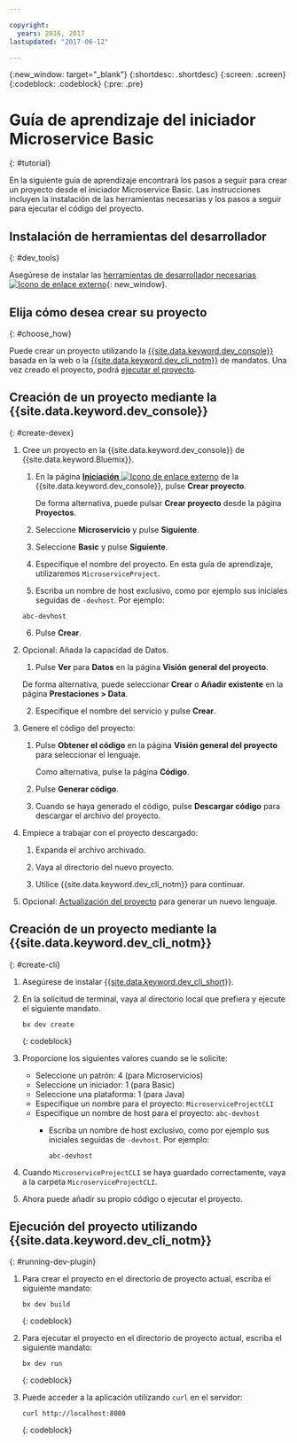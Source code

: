 ```yaml
---

copyright:
  years: 2016, 2017
lastupdated: "2017-06-12"

---
```

{:new_window: target="_blank"}
{:shortdesc: .shortdesc}
{:screen: .screen}
{:codeblock: .codeblock}
{:pre: .pre}

# Guía de aprendizaje del iniciador Microservice Basic
{: #tutorial}

En la siguiente guía de aprendizaje encontrará los pasos a seguir para crear un proyecto desde el iniciador Microservice Basic. Las instrucciones incluyen la instalación de las herramientas necesarias y los pasos a seguir para ejecutar el código del proyecto. 


## Instalación de herramientas del desarrollador
{: #dev_tools}

Asegúrese de instalar las [herramientas de desarrollador necesarias ![Icono de enlace externo](../icons/launch-glyph.svg "Icono de enlace externo")](get_code.html#prereq-dev-tools "Icono de enlace externo"){: new_window}.


## Elija cómo desea crear su proyecto
{: #choose_how}

Puede crear un proyecto utilizando la [{{site.data.keyword.dev_console}}](#create-devex) basada en la web o la [{{site.data.keyword.dev_cli_notm}}](#create-cli) de mandatos. Una vez creado el proyecto, podrá [ejecutar el proyecto](#running-dev-plugin).


## Creación de un proyecto mediante la {{site.data.keyword.dev_console}}
{: #create-devex}

1. Cree un proyecto en la {{site.data.keyword.dev_console}} de {{site.data.keyword.Bluemix}}.

	1. En la página [**Iniciación** ![Icono de enlace externo](../icons/launch-glyph.svg "Icono de enlace externo")](https://console.ng.bluemix.net/developer/getting-started/ "Icono de enlace externo") de la {{site.data.keyword.dev_console}}, pulse **Crear proyecto**.

		De forma alternativa, puede pulsar **Crear proyecto** desde la página **Proyectos**.

	2. Seleccione **Microservicio** y pulse **Siguiente**.

	3. Seleccione **Basic** y pulse **Siguiente**.

	4. Especifique el nombre del proyecto. En esta guía de aprendizaje, utilizaremos `MicroserviceProject`.   

	5. Escriba un nombre de host exclusivo, como por ejemplo sus iniciales seguidas de `-devhost`. Por ejemplo:
	
	 ```
	 abc-devhost
	 ```
	   
	6. Pulse **Crear**.

2. Opcional: Añada la capacidad de Datos.

	1. Pulse **Ver** para **Datos** en la página **Visión general del proyecto**.

      De forma alternativa, puede seleccionar **Crear** o **Añadir existente** en la página **Prestaciones > Data**.

   2. Especifique el nombre del servicio y pulse **Crear**.

3. Genere el código del proyecto:

	1. Pulse **Obtener el código** en la página **Visión general del proyecto** para seleccionar el lenguaje.
   
		Como alternativa, pulse la página **Código**.
      
	2. Pulse **Generar código**.
   
	3. Cuando se haya generado el código, pulse **Descargar código** para descargar el archivo del proyecto.

4. Empiece a trabajar con el proyecto descargado:

	1. Expanda el archivo archivado.
	
	2. Vaya al directorio del nuevo proyecto.
	
	3. Utilice {{site.data.keyword.dev_cli_notm}} para continuar.

5. Opcional: [Actualización del proyecto](project_overview_page.html#update_language) para generar un nuevo lenguaje.


## Creación de un proyecto mediante la {{site.data.keyword.dev_cli_notm}}
{: #create-cli}

1. Asegúrese de instalar [{{site.data.keyword.dev_cli_short}}](dev_cli.html).

2. En la solicitud de terminal, vaya al directorio local que prefiera y ejecute el siguiente mandato.
  
	```
	bx dev create
	```
	{: codeblock}

3. Proporcione los siguientes valores cuando se le solicite:

	* Seleccione un patrón: 4 (para Microservicios)
	* Seleccione un iniciador: 1 (para Basic)
	* Seleccione una plataforma: 1 (para Java)
	* Especifique un nombre para el proyecto: `MicroserviceProjectCLI`
	* Especifique un nombre de host para el proyecto: `abc-devhost`
	  * Escriba un nombre de host exclusivo, como por ejemplo sus iniciales seguidas de `-devhost`. Por ejemplo:
	
	     ```
	     abc-devhost
	     ```

4. Cuando `MicroserviceProjectCLI` se haya guardado correctamente, vaya a la carpeta `MicroserviceProjectCLI`.

5. Ahora puede añadir su propio código o ejecutar el proyecto.
 
 
## Ejecución del proyecto utilizando {{site.data.keyword.dev_cli_notm}}
{: #running-dev-plugin}

1. Para crear el proyecto en el directorio de proyecto actual, escriba el siguiente mandato:

	```
	bx dev build
	```     
	{: codeblock}

2. Para ejecutar el proyecto en el directorio de proyecto actual, escriba el siguiente mandato:

	```
	bx dev run
	```
	{: codeblock}	

3. Puede acceder a la aplicación utilizando `curl` en el servidor:

	```
	curl http://localhost:8080	
	```
	{: codeblock}
